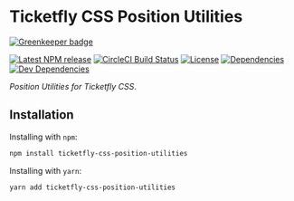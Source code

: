 # Ticketfly CSS Position Utilities

[![Greenkeeper badge](https://badges.greenkeeper.io/Ticketfly-UI/ticketfly-css-position-utilities.svg)](https://greenkeeper.io/)

[![Latest NPM release][npm-badge]][npm-badge-url]
[![CircleCI Build Status][circle-badge]][circle-badge-url]
[![License][license-badge]][license-badge-url]
[![Dependencies][dependencies-badge]][dependencies-badge-url]
[![Dev Dependencies][devDependencies-badge]][devDependencies-badge-url]


_Position Utilities for Ticketfly CSS_.


## Installation

Installing with `npm`:

```bash
npm install ticketfly-css-position-utilities
```

Installing with `yarn`:

```bash
yarn add ticketfly-css-position-utilities
```

[npm-badge]: https://img.shields.io/npm/v/ticketfly-css-position-utilities.svg
[npm-badge-url]: https://www.npmjs.com/package/ticketfly-css-position-utilities
[circle-badge]: https://circleci.com/gh/Ticketfly-UI/ticketfly-css-position-utilities/tree/master.svg?style=svg&circle-token={{CIRCLE_TOKEN}}
[circle-badge-url]: https://circleci.com/gh/Ticketfly-UI/ticketfly-css-position-utilities/tree/master
[license-badge]: https://img.shields.io/npm/l/ticketfly-css-position-utilities.svg
[license-badge-url]: LICENSE
[dependencies-badge]: https://img.shields.io/david/Ticketfly-UI/ticketfly-css-position-utilities.svg
[dependencies-badge-url]: https://david-dm.org/Ticketfly-UI/ticketfly-css-position-utilities
[devDependencies-badge]: https://img.shields.io/david/dev/Ticketfly-UI/ticketfly-css-position-utilities.svg
[devDependencies-badge-url]: https://david-dm.org/Ticketfly-UI/ticketfly-css-position-utilities#info=devDependencies


